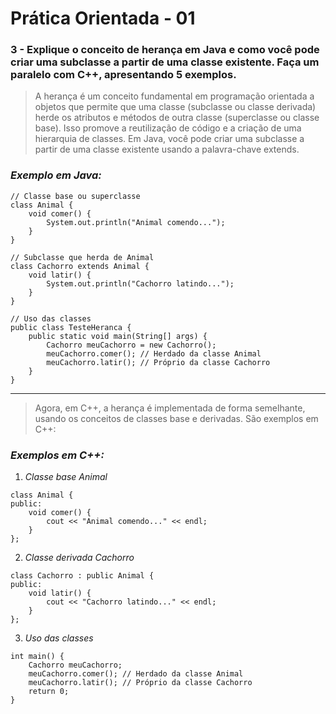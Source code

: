 # Prática Orientada - 01

### 3 - Explique o conceito de herança em Java e como você pode criar uma subclasse a partir de uma classe existente. Faça um paralelo com C++, apresentando 5 exemplos.

>A herança é um conceito fundamental em programação orientada a objetos que permite que uma classe (subclasse ou classe derivada) herde os atributos e métodos de outra classe (superclasse ou classe base). Isso promove a reutilização de código e a criação de uma hierarquia de classes. Em Java, você pode criar uma subclasse a partir de uma classe existente usando a palavra-chave extends.

### _Exemplo em Java:_

```
// Classe base ou superclasse
class Animal {
    void comer() {
        System.out.println("Animal comendo...");
    }
}

// Subclasse que herda de Animal
class Cachorro extends Animal {
    void latir() {
        System.out.println("Cachorro latindo...");
    }
}

// Uso das classes
public class TesteHeranca {
    public static void main(String[] args) {
        Cachorro meuCachorro = new Cachorro();
        meuCachorro.comer(); // Herdado da classe Animal
        meuCachorro.latir(); // Próprio da classe Cachorro
    }
}
```
---
>Agora, em C++, a herança é implementada de forma semelhante, usando os conceitos de classes base e derivadas. São exemplos em C++:

### _Exemplos em C++:_

1. _Classe base Animal_

```
class Animal {
public:
    void comer() {
        cout << "Animal comendo..." << endl;
    }
};
```

2. _Classe derivada Cachorro_

```
class Cachorro : public Animal {
public:
    void latir() {
        cout << "Cachorro latindo..." << endl;
    }
};
```
3. _Uso das classes_

```
int main() {
    Cachorro meuCachorro;
    meuCachorro.comer(); // Herdado da classe Animal
    meuCachorro.latir(); // Próprio da classe Cachorro
    return 0;
}
```

